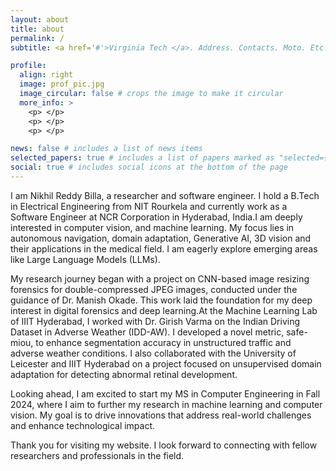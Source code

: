 ```yaml
---
layout: about
title: about
permalink: /
subtitle: <a href='#'>Virginia Tech </a>. Address. Contacts. Moto. Etc.

profile:
  align: right
  image: prof_pic.jpg
  image_circular: false # crops the image to make it circular
  more_info: >
    <p> </p>
    <p> </p>
    <p> </p>

news: false # includes a list of news items
selected_papers: true # includes a list of papers marked as "selected={true}"
social: true # includes social icons at the bottom of the page
---
```


I am Nikhil Reddy Billa, a researcher and software engineer. I hold a B.Tech in Electrical Engineering from NIT Rourkela and currently work as a Software Engineer at NCR Corporation in Hyderabad, India.I am deeply interested in computer vision, and machine learning. My focus lies in autonomous navigation, domain adaptation, Generative AI, 3D vision and their applications in the medical field. I am eagerly explore emerging areas like Large Language Models (LLMs).

My research journey began with a project on CNN-based image resizing forensics for double-compressed JPEG images, conducted under the guidance of Dr. Manish Okade. This work laid the foundation for my deep interest in digital forensics and deep learning.At the Machine Learning Lab of IIIT Hyderabad, I worked with Dr. Girish Varma on the Indian Driving Dataset in Adverse Weather (IDD-AW). I developed a novel metric, safe-miou, to enhance segmentation accuracy in unstructured traffic and adverse weather conditions. I also collaborated with the University of Leicester and IIIT Hyderabad on a project focused on unsupervised domain adaptation for detecting abnormal retinal development.

Looking ahead, I am excited to start my MS in Computer Engineering in Fall 2024, where I aim to further my research in machine learning and computer vision. My goal is to drive innovations that address real-world challenges and enhance technological impact.

Thank you for visiting my website. I look forward to connecting with fellow researchers and professionals in the field.
